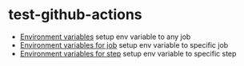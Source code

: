 # test-github-actions

- [Environment variables](./.github/workflows/environment_variables.yml) setup env variable to any job
- [Environment variables for job](./.github/workflows/environment_variables_for_job.yml) setup env variable to specific job
- [Environment variables for step](./.github/workflows/environment_variables_for_job.yml) setup env variable to specific step
